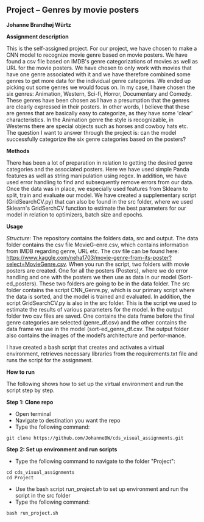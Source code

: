 ## Project – Genres by movie posters ##
**Johanne Brandhøj Würtz**

__Assignment description__

This is the self-assigned project. For our project, we have chosen to make a CNN model to recognize movie genre based on movie posters. We have found a csv file based on IMDB's genre categorizations of movies as well as URL for the movie posters. We have chosen to only work with movies that have one genre associated with it and we have therefore combined some genres to get more data for the individual genre categories. We ended up picking out some genres we would focus on. In my case, I have chosen the six genres: Animation, Western, Sci-fi, Horror, Documentary and Comedy. These genres have been chosen as I have a presumption that the genres are clearly expressed in their posters. In other words, I believe that these are genres that are basically easy to categorize, as they have some 'clear' characteristics. In the Animation genre the style is recognizable, in Westerns there are special objects such as horses and cowboy hats etc. The question I want to answer through the project is: can the model successfully categorize the six genre categories based on the posters?

__Methods__

There has been a lot of preparation in relation to getting the desired genre categories and the associated posters. Here we have used simple Panda features as well as string manipulation using regex. In addition, we have used error handling to find and subsequently remove errors from our data. Once the data was in place, we especially used features from Sklearn to split, train and evaluate our model. We have created a supplementary script (GridSearchCV.py) that can also be found in the src folder, where we used Sklearn's GridSerchCV function to estimate the best parameters for our model in relation to optimizers, batch size and epochs.

__Usage__

_Structure:_
The repository contains the folders data, src and output. The data folder contains the csv file MovieG-enre.csv, which contains information from IMDB regarding genre, URL etc. The csv file can be found here: https://www.kaggle.com/neha1703/movie-genre-from-its-poster?select=MovieGenre.csv. When you run the script, two folders with movie posters are created. One for all the posters (Posters), where we do error handling and one with the posters we then use as data in our model (Sort-ed_posters). These two folders are going to be in the data folder. 
The src folder contains the script CNN_Genre.py, which is our primary script where the data is sorted, and the model is trained and evaluated. In addition, the script GridSearchCV.py is also in the src folder. This is the script we used to estimate the results of various parameters for the model. In the output folder two csv files are saved. One contains the data frame before the final genre categories are selected (genre_df.csv) and the other contains the data frame we use in the model (sort-ed_genre_df.csv. The output folder also contains the images of the model’s architecture and perfor-mance. 

I have created a bash script that creates and activates a virtual environment, retrieves necessary libraries from the requirements.txt file and runs the script for the assignment.

**How to run**

The following shows how to set up the virtual environment and run the script step by step.

**Step 1: Clone repo**
- Open terminal
- Navigate to destination you want the repo
- Type the following command:

```console
git clone https://github.com/JohanneBW/cds_visual_assignments.git
```  
**Step 2: Set up environment and run scripts**
- Type the following command to navigate to the folder "Project":

```console
cd cds_visual_assignments
cd Project
``` 
- Use the bash script _run_project.sh_ to set up environment and run the script in the src folder
- Type the following command:

```console
bash run_project.sh
```


